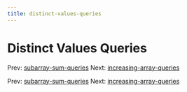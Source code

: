 ```yaml
---
title: distinct-values-queries
---
```




# Distinct Values Queries

Prev:
[subarray-sum-queries](subarray-sum-queries.md)
Next:
[increasing-array-queries](increasing-array-queries.md)

Prev:
[subarray-sum-queries](subarray-sum-queries.md)
Next:
[increasing-array-queries](increasing-array-queries.md)
